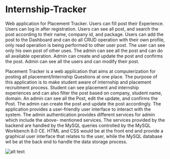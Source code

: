 # Internship-Tracker


Web application for Placement Tracker. Users can fill post their Experience. Users can log in 
after registration. Users can see all post, and search the post according to their name, 
company id, and package. Users can add the post to the Dashboard and can do all CRUD 
operation with their own profile, only read operation is being performed to other user post. 
The user can see only his own post of other uses. The admin can see all the post and can do 
all available operation. Admin can create and update the post and confirms the post. Admin 
can see all the users and can modify their post. 

Placement Tracker is a web application that aims at computerization for posting all 
placement/Internship Questions at one place. The purpose of this application is to make student 
aware of internship and placement recruitment process. Student can see placement and 
internship experiences and can also filter the post based on company, student name, domain. An 
admin can see all the Post, edit the update, and confirms the Post. The admin can create the post 
and update the post accordingly. The application provides a user-friendly user interface to interact 
with the system. The admin authentication provides different services for admin which include the 
above- mentioned services. The services provided by the backend are handled by the MySQL 
queries controlled by the MySQL Workbench 8.0 CE. HTML and CSS would be at the front end 
and provide a graphical user interface that relates to the user, while the MySQL database wil be at 
the back end to handle the data storage process.

![alt text](http://D:\PICT\Sem-5\dbms_Project\placement_tracker\ss)
